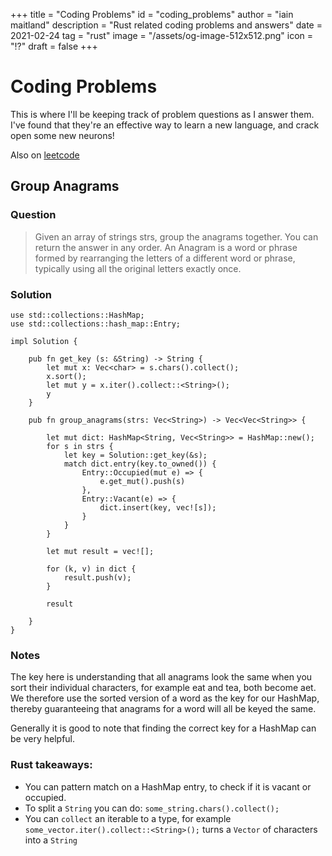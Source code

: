 +++
title = "Coding Problems"
id = "coding_problems"
author = "iain maitland"
description = "Rust related coding problems and answers"
date = 2021-02-24
tag = "rust"
image = "/assets/og-image-512x512.png"
icon = "⁉️"
draft = false
+++

# Coding Problems

This is where I'll be keeping track of problem questions as I answer them. I've found that they're an effective way to learn a new language, and crack open some new neurons!

Also on [leetcode](https://leetcode.com/gl2748/)

## Group Anagrams
### Question
> Given an array of strings strs, group the anagrams together. You can return the answer in any order. An Anagram is a word or phrase formed by rearranging the letters of a different word or phrase, typically using all the original letters exactly once.

### Solution
```
use std::collections::HashMap;
use std::collections::hash_map::Entry;

impl Solution {
    
    pub fn get_key (s: &String) -> String {
        let mut x: Vec<char> = s.chars().collect();
        x.sort();
        let mut y = x.iter().collect::<String>();
        y
    }
    
    pub fn group_anagrams(strs: Vec<String>) -> Vec<Vec<String>> {
        
        let mut dict: HashMap<String, Vec<String>> = HashMap::new();
        for s in strs {
            let key = Solution::get_key(&s);
            match dict.entry(key.to_owned()) {
                Entry::Occupied(mut e) => {
                    e.get_mut().push(s)
                },
                Entry::Vacant(e) => {
                    dict.insert(key, vec![s]);
                }
            }
        }
        
        let mut result = vec![];
        
        for (k, v) in dict {
            result.push(v);
        }
        
        result
        
    }
}
```

### Notes

The key here is understanding that all anagrams look the same when you sort their individual characters, for example eat and tea, both become aet. We therefore use the sorted version of a word as the key for our HashMap, thereby guaranteeing that anagrams for a word will all be keyed the same.

Generally it is good to note that finding the correct key for a HashMap can be very helpful.

### Rust takeaways:
 - You can pattern match on a HashMap entry, to check if it is vacant or occupied.
 - To split a `String` you can do: `some_string.chars().collect();`
 - You can `collect` an iterable to a type, for example `some_vector.iter().collect::<String>();` turns a `Vector` of characters into a `String`